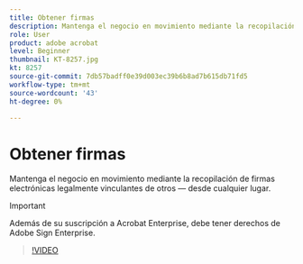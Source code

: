 ```yaml
---
title: Obtener firmas
description: Mantenga el negocio en movimiento mediante la recopilación de firmas electrónicas legalmente vinculantes de otros — desde cualquier lugar
role: User
product: adobe acrobat
level: Beginner
thumbnail: KT-8257.jpg
kt: 8257
source-git-commit: 7db57badff0e39d003ec39b6b8ad7b615db71fd5
workflow-type: tm+mt
source-wordcount: '43'
ht-degree: 0%

---
```


# Obtener firmas

Mantenga el negocio en movimiento mediante la recopilación de firmas electrónicas legalmente vinculantes de otros — desde cualquier lugar.

>[!IMPORTANT]
>
>Además de su suscripción a Acrobat Enterprise, debe tener derechos de Adobe Sign Enterprise.

>[!VIDEO](https://video.tv.adobe.com/v/338359?hidetitle=true)
